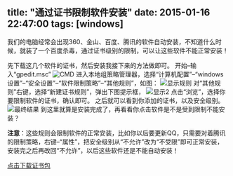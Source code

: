 title: "通过证书限制软件安装"
date: 2015-01-16 22:47:00
tags: [windows]
---
我们的电脑经常会出现360、金山、百度、腾讯的软件自动安装，不知道什么时候，就装了一个百度杀毒，通过证书级别的限制，可以让这些软件不能正常安装！

先下载这几个软件的证书，然后安装我接下来的方法做即可。
开始–输入“gpedit.msc”
![CMD](/content/images/2015/04/----1.jpg)
进入本地组策略管理器，选择“计算机配置”–“windows设置”–“安全设置”–“软件限制策略”–“其他规则”，如图：
![显示规则](/content/images/2015/04/----2-1.jpg)
对“其他规则”右键，选择“新建证书规则”，弹出下图提示框，
![显示2](/content/images/2015/04/----3-1.jpg)
点击“浏览”，选择你要限制软件的证书，确认即可。
之后就可以看到你添加的证书，以及安全级别。
![最终结果](/content/images/2015/04/----5-1.jpg)
到这里就算是安装完成了，再看看你点击软件是不是受到限制不能安装？

**注意**：这些规则会限制软件的正常安装，比如你以后要更新QQ，只需要对着腾讯的限制策略，右键–“属性”，把安全级别从“不允许”改为“不受限”即可正常安装，安装完之后再改回“不允许”，以后这些软件还是不能自动安装！

[点击下载证书包](http://tuzhihao.cn)